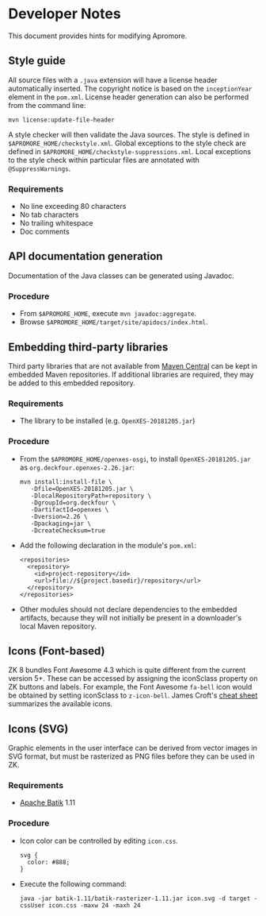 # Developer Notes
This document provides hints for modifying Apromore.


## Style guide
All source files with a `.java` extension will have a license header automatically inserted.
The copyright notice is based on the `inceptionYear` element in the `pom.xml`.
License header generation can also be performed from the command line:

```
mvn license:update-file-header
```

A style checker will then validate the Java sources.
The style is defined in `$APROMORE_HOME/checkstyle.xml`.
Global exceptions to the style check are defined in `$APROMORE_HOME/checkstyle-suppressions.xml`.
Local exceptions to the style check within particular files are annotated with `@SuppressWarnings`.

### Requirements
- No line exceeding 80 characters
- No tab characters 
- No trailing whitespace 
- Doc comments


## API documentation generation
Documentation of the Java classes can be generated using Javadoc.

### Procedure
- From `$APROMORE_HOME`, execute `mvn javadoc:aggregate`.
- Browse `$APROMORE_HOME/target/site/apidocs/index.html`.


## Embedding third-party libraries
Third party libraries that are not available from [Maven Central](https://search.maven.org) can be kept in embedded Maven repositories.
If additional libraries are required, they may be added to this embedded repository.

### Requirements
- The library to be installed (e.g. `OpenXES-20181205.jar`)

### Procedure
- From the `$APROMORE_HOME/openxes-osgi`, to install `OpenXES-20181205.jar` as `org.deckfour.openxes-2.26.jar`:

  ```
  mvn install:install-file \
     -Dfile=OpenXES-20181205.jar \
     -DlocalRepositoryPath=repository \
     -DgroupId=org.deckfour \
     -DartifactId=openxes \
     -Dversion=2.26 \
     -Dpackaging=jar \
     -DcreateChecksum=true
  ```
- Add the following declaration in the module's `pom.xml`:

  ```
  <repositories>
    <repository>
      <id>project-repository</id>
      <url>file://${project.basedir}/repository</url>
    </repository>
  </repositories>
  ```

- Other modules should not declare dependencies to the embedded artifacts, because they will not initially be present in a downloader's local Maven repository.

## Icons (Font-based)
ZK 8 bundles Font Awesome 4.3 which is quite different from the current version 5+.
These can be accessed by assigning the iconSclass property on ZK buttons and labels.
For example, the Font Awesome `fa-bell` icon would be obtained by setting iconSclass to `z-icon-bell`.
James Croft's [cheat sheet](https://fontawesome.bootstrapcheatsheets.com) summarizes the available icons.


## Icons (SVG)
Graphic elements in the user interface can be derived from vector images in SVG format, but must be rasterized as PNG files before they can be used in ZK.

### Requirements
- [Apache Batik](https://xmlgraphics.apache.org/batik/) 1.11

### Procedure
- Icon color can be controlled by editing `icon.css`.

  ```
  svg {
    color: #888;
  }
  ```
- Execute the following command:

  ```
  java -jar batik-1.11/batik-rasterizer-1.11.jar icon.svg -d target -cssUser icon.css -maxw 24 -maxh 24
  ```
